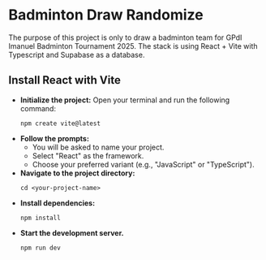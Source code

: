 # Badminton Draw Randomize

The purpose of this project is only to draw a badminton team for GPdI Imanuel Badminton Tournament 2025. The stack is using React + Vite with Typescript and Supabase as a database.

## Install React with Vite

- <strong>Initialize the project:</strong> Open your terminal and run the following command:
  ```terminal
  npm create vite@latest
  ```
- <strong>Follow the prompts:</strong>
    - You will be asked to name your project.
    - Select "React" as the framework.
    - Choose your preferred variant (e.g., "JavaScript" or "TypeScript").
- <strong>Navigate to the project directory:</strong>
  ```terminal
  cd <your-project-name>
  ```  
- <strong>Install dependencies:</strong>
  ```terminal
  npm install
  ```  
- <strong>Start the development server.</strong>
  ```terminal
  npm run dev
  ```  